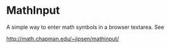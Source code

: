 # MathInput

A simple way to enter math symbols in a browser textarea. See

http://math.chapman.edu/~jipsen/mathinput/